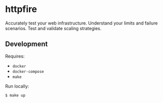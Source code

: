# httpfire

Accurately test your web infrastructure. Understand your limits and failure scenarios. Test and validate scaling strategies.

## Development

Requires:
- `docker`
- `docker-compose`
- `make`

Run locally:

```bash
$ make up
```
